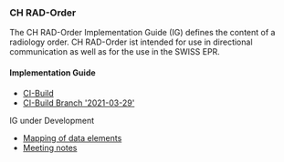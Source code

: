 ### CH RAD-Order
The CH RAD-Order Implementation Guide (IG) defines the content of a radiology order. CH RAD-Order ist intended for use in directional communication as well as for the use in the SWISS EPR.
#### Implementation Guide
* [CI-Build](http://build.fhir.org/ig/hl7ch/ch-rad-order)
* [CI-Build Branch '2021-03-29'](http://build.fhir.org/ig/hl7ch/ch-rad-order/branches/2021-03-29/index.html)

IG under Development
* [Mapping of data elements](https://docs.google.com/spreadsheets/d/1e1pQsHjgHSIKiMhTYLdXTpaGPRONcdn2hYOeb2LNwrY/edit#gid=0])
* [Meeting notes](https://docs.google.com/document/d/1cDQP6qVrQjbmADiEAaO_pg2FpPyadSE9dWeLW3y3QPI/edit)